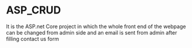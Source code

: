 # ASP_CRUD
It is the ASP.net Core project in which the whole front end of the webpage can be changed from admin side and an email is sent from admin after filling contact us form
